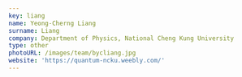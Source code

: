 ```yaml
---
key: liang
name: Yeong-Cherng Liang
surname: Liang
company: Department of Physics, National Cheng Kung University
type: other
photoURL: /images/team/bycliang.jpg
website: 'https://quantum-ncku.weebly.com/'
---
```

